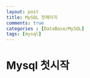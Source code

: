 ```yaml
---
layout: post
title: MySQL 첫페이지 
comments: true
categories : [DataBase/MySQL]
tags: [mysql]
---
```


# Mysql 첫시작